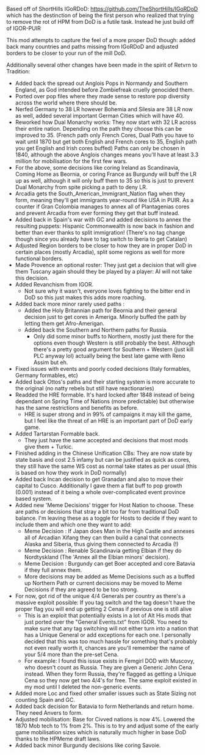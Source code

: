 Based off of ShortHills IGoRDoD: https://github.com/TheShortHills/IGoRDoD which has the destinction of being the first person who realized that trying to remove the rot of HPM from DoD is a futile task. Instead he just build off of IGOR-PUIR

This mod attempts to capture the feel of a more proper DoD though: added back many countries and paths missing from IGoRDoD and adjusted borders to be closer to your run of the mill DoD.

Additionally several other changes have been made in the spirit of Retvrn to Tradition:

* Added back the spread out Anglois Pops in Normandy and Southern England, as God intended before Zombiefreak cruelly genocided them.
* Ported over pop files where they made sense to restore pop diversity across the world where there should be.
* Nerfed Germany to 38 LR however Bohemia and Silesia are 38 LR now as well, added several important German Cities which will have 40.
* Reworked how Dual Monarchy works: They now start with 32 LR across their entire nation. Depending on the path they choose this can be improved to 35. (French path only French Cores, Dual Path you have to wait until 1870 but get both English and French cores to 35, English path you get English and Irish cores buffed) Paths can only be chosen in 1840, although the above Anglois changes means you'll have at least 3.3 million for mobilisation for the first few wars.
* For the above, some decisions like coring Ireland as Scandinavia, Coming Home as Beornia, or coring France as Burgundy will buff the LR up as well, although it will only buff them to 35 so this is just to prevent Dual Monarchy from spite picking a path to deny LR.
* Arcadia gets the South_American_Immigrant_Nation flag when they form, meaning they'll get immigrants year-round like USA in PUIR. As a counter if Gran Colombia manages to annex all of Plantagenias cores and prevent Arcadia from ever forming they get that buff instead.
* Added back in Spain's war with GC and added decisions to annex the resulting puppets: Hispanic Commonwealth is now back in fashion and better than ever thanks to split immigration! (There's no tag change though since you already have to tag switch to Iberia to get Catalan)
* Adjusted Region borders to be closer to how they are in proper DoD in certain places (mostly Arcadia), split some regions as well for more functional borders.
* Made Provence an optional roster: They just get a decision that will give them Tuscany again should they be played by a player: AI will not take this decision.
* Added Revanchism from IGOR.
	* Not sure why it wasn't, everyone loves fighting to the bitter end in DoD so this just makes this adds more roaching.
* Added back more minor rarely used paths :
	* Added the Holy Britannian path for Beornia and their general decision just to get cores in Ameriga. Minorly buffed the path by letting them get Afro-Amerigan.
	* Added back the Southern and Northern paths for Russia. 
		* Only did some minor buffs to Northern, mostly just there for the options even though Western is still probably the best. Although there's a pretty good argument for Southern + Western (just kill PLC anyway lol) actually being the best late game with Reno Assim but eh.
* Fixed issues with events and poorly coded decisions (Italy formables, Germany formables, etc)
* Added back Ottos's paths and their starting system is more accurate to the original (no natty rebels but still have reactionaries)
* Readded the HRE formable. It's hard locked after 1848 instead of being dependant on Spring Time of Nations (more predictable) but otherwise has the same restrictions and benefits as before.
	* HRE is super strong and in 99% of campaigns it may kill the game, but I feel like the threat of an HRE is an important part of DoD early game. 
* Added Tartarstan Formable back.
	* They just have the same accepted and decisions that most mods give them + Turkic.
* Finished adding in the Chinese Unification CBs: They are now state by state basis and cost 2.5 infamy but can be justified as quick as cores, they still have the same WS cost as normal take states as per usual (this is based on how they work in DoD normally)
* Added back Incan decision to get Granadan and also to move their capital to Cusco. Additionally I gave them a flat buff to pop growth (0.001) instead of it being a whole over-complicated event province based system.
* Added new 'Meme Decisions' trigger for Host Nation to choose. These are paths or decisions that stray a bit too far from traditional DoD balance. I'm leaving these as a toggle for Hosts to decide if they want to include them and which one they want to add:
	* Meme Decision : If Japan does Man in the High Castle and annexes all of Arcadian Xifang they can then build a canal that connects Alaska and Siberia, thus giving them connected to Arcadia (!)
	* Meme Decision : Renable Scandinavia getting Elbian if they do Nordtyskland (The 'Annex all the Elbian minors' decision).
	* Meme Decision : Burgundy can get Boer accepted and core Batavia if they full annex them.
	* More decisions may be added as Meme Decisions such as a buffed up Northern Path or current decisions may be moved to Meme Decisions if they are agreed to be too strong. 
* For now, got rid of the unique 4/4 Generals per country as there's a massive exploit possible: If you tag switch and the tag doesn't have the proper flag you will end up getting 2 Cenas if previous one is still alive
	* This is an exploit that potentially exists in a lot of Alt His mods that just ported over the "General Events.txt" from IGOR. You need to make sure that any tag switching will not either turn into a nation that has a Unique General or add exceptions for each one. I personally decided that this was too much hassle for something that's probably not even really worth it, chances are you'll remember the name of your 5/4 more than the pre-set Cena.
	* For example: I found this issue exists in Femgirl DOD with Muscovy, who doesn't count as Russia. They are given a Generic John Cena instead. When they form Russia, they're flagged as getting a Unique Cena so they now get two 4/4's for free. The same exploit existed in my mod until I deleted the non-generic events.
* Added more Loc and fixed other smaller issues such as State Sizing not counting Spain and GC.
* Added back decision for Batavia to form Netherlands and return home. They need Anvers to form.
* Adjusted mobilisation: Base for Civved nations is now 4%. Lowered the 1870 Mob tech to 1% from 2%. This is to try and adjust some of the early game mobilisation sizes which is naturally much higher in base DoD thanks to the HPMeme draft laws.
* Added back minor Burgundy decisions like coring Savoie.
